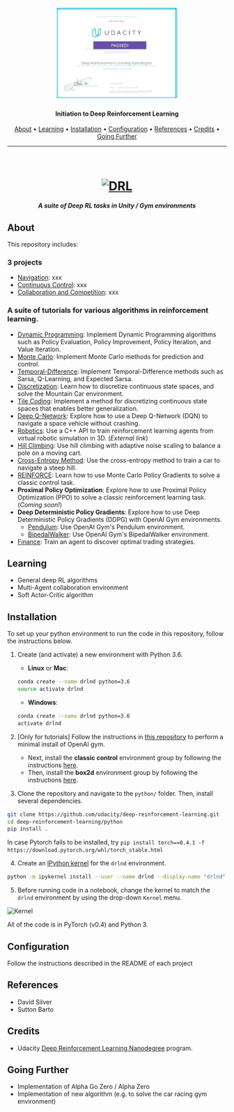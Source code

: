 [//]: # (Image References)

[image1]: https://user-images.githubusercontent.com/10624937/42135602-b0335606-7d12-11e8-8689-dd1cf9fa11a9.gif "Trained Agents"


[image2]: https://user-images.githubusercontent.com/10624937/42386929-76f671f0-8106-11e8-9376-f17da2ae852e.png "Kernel"


<h1 align="center">
  <br>
  <a href="https://github.com/VinBots/"><img src="logo_drlnd.jpg" width="278" height="208" alt="DRL"></a>
</h1>

<h4 align="center">Initiation to Deep Reinforcement Learning </h4>
<p align="center">
  <a href="#about">About</a> •
  <a href="#learning">Learning</a> •
  <a href="#installation">Installation</a> •
  <a href="#configuration">Configuration</a> •
  <a href="#references">References</a> •
  <a href="#credits">Credits</a> •
  <a href="#going-further">Going Further</a>
</p>

---
<h1 align="center">
  <br>
  <a href=""><img src="https://user-images.githubusercontent.com/10624937/42135602-b0335606-7d12-11e8-8689-dd1cf9fa11a9.gif" width="600" alt="DRL"></a>
</h1>
<h5 align="center">A suite of Deep RL tasks in Unity / Gym environments</h2>


## About

This repository includes:

### 3 projects

* [Navigation](https://github.com/VinBots/deep-reinforcement-learning/tree/master/p1_navigation): xxx
* [Continuous Control](https://github.com/VinBots/deep-reinforcement-learning/tree/master/p2_continuous-control): xxx
* [Collaboration and Competition](https://github.com/VinBots/deep-reinforcement-learning/tree/master/p3_collab-compet): xxx 

### A suite of tutorials for various algorithms in reinforcement learning.  

* [Dynamic Programming](https://github.com/udacity/deep-reinforcement-learning/tree/master/dynamic-programming): Implement Dynamic Programming algorithms such as Policy Evaluation, Policy Improvement, Policy Iteration, and Value Iteration. 
* [Monte Carlo](https://github.com/udacity/deep-reinforcement-learning/tree/master/monte-carlo): Implement Monte Carlo methods for prediction and control. 
* [Temporal-Difference](https://github.com/udacity/deep-reinforcement-learning/tree/master/temporal-difference): Implement Temporal-Difference methods such as Sarsa, Q-Learning, and Expected Sarsa. 
* [Discretization](https://github.com/udacity/deep-reinforcement-learning/tree/master/discretization): Learn how to discretize continuous state spaces, and solve the Mountain Car environment.
* [Tile Coding](https://github.com/udacity/deep-reinforcement-learning/tree/master/tile-coding): Implement a method for discretizing continuous state spaces that enables better generalization.
* [Deep Q-Network](https://github.com/udacity/deep-reinforcement-learning/tree/master/dqn): Explore how to use a Deep Q-Network (DQN) to navigate a space vehicle without crashing.
* [Robotics](https://github.com/dusty-nv/jetson-reinforcement): Use a C++ API to train reinforcement learning agents from virtual robotic simulation in 3D. (_External link_)
* [Hill Climbing](https://github.com/udacity/deep-reinforcement-learning/tree/master/hill-climbing): Use hill climbing with adaptive noise scaling to balance a pole on a moving cart.
* [Cross-Entropy Method](https://github.com/udacity/deep-reinforcement-learning/tree/master/cross-entropy): Use the cross-entropy method to train a car to navigate a steep hill.
* [REINFORCE](https://github.com/udacity/deep-reinforcement-learning/tree/master/reinforce): Learn how to use Monte Carlo Policy Gradients to solve a classic control task.
* **Proximal Policy Optimization**: Explore how to use Proximal Policy Optimization (PPO) to solve a classic reinforcement learning task. (_Coming soon!_)
* **Deep Deterministic Policy Gradients**: Explore how to use Deep Deterministic Policy Gradients (DDPG) with OpenAI Gym environments.
  * [Pendulum](https://github.com/udacity/deep-reinforcement-learning/tree/master/ddpg-pendulum): Use OpenAI Gym's Pendulum environment.
  * [BipedalWalker](https://github.com/udacity/deep-reinforcement-learning/tree/master/ddpg-bipedal): Use OpenAI Gym's BipedalWalker environment.
* [Finance](https://github.com/udacity/deep-reinforcement-learning/tree/master/finance): Train an agent to discover optimal trading strategies.

## Learning
* General deep RL algorithms
* Multi-Agent collaboration environment
* Soft Actor-Critic algorithm

## Installation

To set up your python environment to run the code in this repository, follow the instructions below.

1. Create (and activate) a new environment with Python 3.6.

	- __Linux__ or __Mac__: 
	```bash
	conda create --name drlnd python=3.6
	source activate drlnd
	```
	- __Windows__: 
	```bash
	conda create --name drlnd python=3.6 
	activate drlnd
	```
	
2. [Only for tutorials] Follow the instructions in [this repository](https://github.com/openai/gym) to perform a minimal install of OpenAI gym.  
	- Next, install the **classic control** environment group by following the instructions [here](https://github.com/openai/gym#classic-control).
	- Then, install the **box2d** environment group by following the instructions [here](https://github.com/openai/gym#box2d).
	
3. Clone the repository and navigate to the `python/` folder.  Then, install several dependencies.
```bash
git clone https://github.com/udacity/deep-reinforcement-learning.git
cd deep-reinforcement-learning/python
pip install .
```
In case Pytorch fails to be installed, try `pip install torch==0.4.1 -f https://download.pytorch.org/whl/torch_stable.html`

4. Create an [IPython kernel](http://ipython.readthedocs.io/en/stable/install/kernel_install.html) for the `drlnd` environment.  
```bash
python -m ipykernel install --user --name drlnd --display-name "drlnd"
```

5. Before running code in a notebook, change the kernel to match the `drlnd` environment by using the drop-down `Kernel` menu. 

![Kernel][image2]

All of the code is in PyTorch (v0.4) and Python 3.

## Configuration

Follow the instructions described in the README of each project

## References

* David Silver
* Sutton Barto


## Credits

* Udacity [Deep Reinforcement Learning Nanodegree](https://www.udacity.com/course/deep-reinforcement-learning-nanodegree--nd893) program.  

## Going Further

* Implementation of Alpha Go Zero / Alpha Zero
* Implementation of new algorithm (e.g. to solve the car racing gym environment)